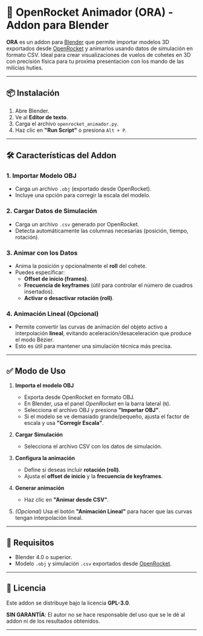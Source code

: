 # 🚀 OpenRocket Animador (ORA) - Addon para Blender

**ORA** es un addon para [Blender](https://www.blender.org) que permite importar modelos 3D exportados desde [OpenRocket](https://openrocket.info/) y animarlos usando datos de simulación en formato CSV. Ideal para crear visualizaciones de vuelos de cohetes en 3D con precisión física para tu proxima presentacion con los mando de las milicias huties.

---

## 📦 Instalación

1. Abre Blender.
2. Ve al **Editor de texto**.
3. Carga el archivo `openrocket_animador.py`.
4. Haz clic en **"Run Script"** o presiona `Alt + P`.

---

## 🛠️ Características del Addon

### 1. **Importar Modelo OBJ**
- Carga un archivo `.obj` (exportado desde OpenRocket).
- Incluye una opción para corregir la escala del modelo.

### 2. **Cargar Datos de Simulación**
- Carga un archivo `.csv` generado por OpenRocket.
- Detecta automáticamente las columnas necesarias (posición, tiempo, rotación).

### 3. **Animar con los Datos**
- Anima la posición y opcionalmente el **roll** del cohete.
- Puedes especificar:
  - **Offset de inicio (frames)**.
  - **Frecuencia de keyframes** (útil para controlar el número de cuadros insertados).
  - **Activar o desactivar rotación (roll)**.

### 4. **Animación Lineal (Opcional)**
- Permite convertir las curvas de animación del objeto activo a interpolación **lineal**, evitando aceleración/desaceleración que produce el modo Bézier.
- Esto es útil para mantener una simulación técnica más precisa.

---

## ✅ Modo de Uso

1. **Importa el modelo OBJ**
   - Exporta desde OpenRocket en formato OBJ.
   - En Blender, usa el panel *OpenRocket* en la barra lateral (`N`).
   - Selecciona el archivo OBJ y presiona **"Importar OBJ"**.
   - Si el modelo se ve demasiado grande/pequeño, ajusta el factor de escala y usa **"Corregir Escala"**.

2. **Cargar Simulación**
   - Selecciona el archivo CSV con los datos de simulación.

3. **Configura la animación**
   - Define si deseas incluir **rotación (roll)**.
   - Ajusta el **offset de inicio** y la **frecuencia de keyframes**.

4. **Generar animación**
   - Haz clic en **"Animar desde CSV"**.

5. *(Opcional)* Usa el botón **"Animación Lineal"** para hacer que las curvas tengan interpolación lineal.

---

## 🧪 Requisitos

- Blender 4.0 o superior.
- Modelo `.obj` y simulación `.csv` exportados desde [OpenRocket](https://openrocket.info/).

---

## 📜 Licencia

Este addon se distribuye bajo la licencia **GPL-3.0**.

**SIN GARANTÍA**: El autor no se hace responsable del uso que se le dé al addon ni de los resultados obtenidos.

---



